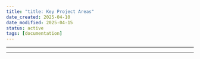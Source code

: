 ```yaml
---
title: "title: Key Project Areas"
date_created: 2025-04-10
date_modified: 2025-04-15
status: active
tags: [documentation]
---
```


---

---


